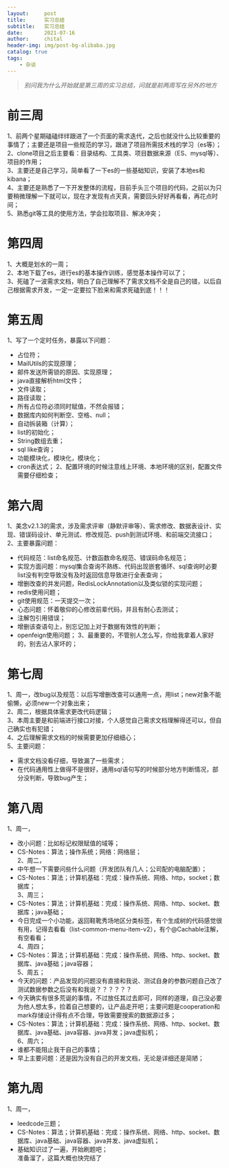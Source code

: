 ```yaml
---
layout:     post
title:      实习总结
subtitle:   实习总结
date:       2021-07-16
author:     chital
header-img: img/post-bg-alibaba.jpg
catalog: true
tags:
    - 杂谈
---
```


> *别问我为什么开始就是第三周的实习总结，问就是前两周写在另外的地方*

# 前三周
1、前两个星期磕磕绊绊跟进了一个页面的需求迭代，之后也就没什么比较重要的事情了；主要还是项目一些规范的学习，跟进了项目所需技术栈的学习（es等）；<br>
2、clone项目之后主要看：目录结构、工具类、项目数据来源（ES、mysql等）、项目的作用；<br>
3、主要还是自己学习，简单看了一下es的一些基础知识，安装了本地es和kibana；<br>
4、主要还是熟悉了一下开发整体的流程，目前手头三个项目的代码，之前以为只要稍微理解一下就可以，现在才发现有点天真，需要回头好好再看看，再花点时间；<br>
5、熟悉git等工具的使用方法，学会拉取项目、解决冲突；<br>

# 第四周
1、大概是划水的一周；<br>
2、本地下载了es，进行es的基本操作训练，感觉基本操作可以了；<br>
3、死磕了一波需求文档，明白了自己理解不了需求文档不全是自己的错，以后自己根据需求开发，一定一定要拉下脸来和需求死磕到底！！！<br>

# 第五周
1、写了一个定时任务，暴露以下问题：<br>
* 占位符；
* MailUtils的实现原理；
* 邮件发送所需锁的原因、实现原理；
* java直接解析html文件；
* 文件读取；
* 路径读取；
* 所有占位符必须同时赋值，不然会报错；
* 数据库内如何判断空、空格、null；
* 自动拆装箱（计算）；
* list的初始化；
* String数组去重；
* sql like查询；
* 功能模块化，模块化，模块化；
* cron表达式；
2、配置环境的时候注意线上环境、本地环境的区别，配置文件需要仔细检查；<br>

# 第六周
1、美念v2.1.3的需求，涉及需求评审（静默评审等）、需求修改、数据表设计、实现、错误码设计、单元测试、修改规范、push到测试环境、和前端交流接口；<br>
2、主要暴露问题：<br>
* 代码规范：list命名规范、计数函数命名规范、错误码命名规范；
* 实现方面问题：mysql集合查询不熟练、代码出现嵌套循环、sql查询时必要list没有判空导致没有及时返回信息导致进行全表查询；
* 增删改查的并发问题，RedisLockAnnotation以及类似锁的实现问题；
* redis使用问题；
* git使用规范：一天提交一次；
* 心态问题：怀着敬仰的心修改前辈代码，并且有耐心去测试；
* 注解包引用错误；
* 增删该查语句上，别忘记加上对于数据有效性的判断；
* openfeign使用问题；
3、最重要的，不管别人怎么写，你给我拿着人家好的，别去沾人家坏的；<br>

# 第七周
1、周一，改bug以及规范：以后写增删改查可以通用一点，用list；new对象不能偷懒，必须new一个对象出来；<br>
2、周二，根据具体需求更改代码逻辑；<br>
3、本周主要是和前端进行接口对接，个人感觉自己需求文档理解得还可以，但自己确实也有犯错；<br>
4、之后理解需求文档的时候需要更加仔细细心；<br>
5、主要问题：<br>
* 需求文档没看仔细，导致漏了一些需求；<br>
* 在代码通用性上做得不是很好，通用sql语句写的时候部分地方判断情况，部分没判断，导致bug产生；<br>

# 第八周
1、周一，
* 改小问题：比如标记权限赋值的域等；<br>
* CS-Notes：算法；操作系统；网络：网络层；<br>
2、周二，
* 中午想一下需要问些什么问题（开发团队有几人；公司配的电脑配置）；<br>
* CS-Notes：算法；计算机基础：完成：操作系统、网络、http，socket；数据库；<br>
3、周三；
* CS-Notes：算法；计算机基础：完成：操作系统、网络、http、socket、数据库；java基础；<br>
* 今日完成一个小功能，返回鞋靴秀场地区分类标签，有个生成树的代码感觉很有用，记得去看看（list-common-menu-item-v2），有个@Cachable注解，有空看看；<br>
4、周四；
* CS-Notes：算法；计算机基础：完成：操作系统、网络、http、socket、数据库、java基础；java容器；<br>
5、周五；
* 今天的问题：产品发现的问题没有直接和我说、测试自身的参数问题自己改了测试数据参数之后没有和我说？？？？？？
* 今天确实有很多荒诞的事情，不过放任其过去即可，同样的道理，自己没必要为他人想太多，捡着自己想要的，让产品走开吧；主要问题是cooperation和mark存储设计得有点不合理，导致需要搜索的数据源过多；<br>
* CS-Notes：算法；计算机基础：完成：操作系统、网络、http、socket、数据库、java基础、java容器、java并发；java虚拟机；<br>
6、周六；
* 谁都不能阻止我干自己的事情；<br>
* 早上主要问题：还是因为没有自己的开发文档，无论是详细还是简陋；<br>

# 第九周
1、周一，
* leedcode三题；<br>
* CS-Notes：算法；计算机基础：完成：操作系统、网络、http、socket、数据库、java基础、java容器、java并发、java虚拟机；<br>
* 基础知识过了一遍，开始刷题吧；<br>
准备溜了，这篇大概也快完结了
